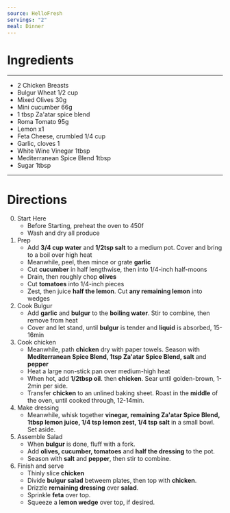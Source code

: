```yaml
---
source: HelloFresh
servings: "2"
meal: Dinner
---
```

# Ingredients
---
- 2 Chicken Breasts 
- Bulgur Wheat 1/2 cup
- Mixed Olives 30g
- Mini cucumber 66g
- 1 tbsp Za'atar spice blend
- Roma Tomato 95g
- Lemon x1
- Feta Cheese, crumbled 1/4 cup
- Garlic, cloves 1
- White Wine Vinegar 1tbsp
- Mediterranean Spice Blend 1tbsp
- Sugar 1tbsp
---
# Directions
0. Start Here
	- Before Starting, preheat the oven to 450f
	- Wash and dry all produce
1. Prep
	- Add **3/4 cup water** and **1/2tsp salt** to a medium pot. Cover and bring to a boil over high heat
	- Meanwhile, peel, then mince or grate **garlic**
	- Cut **cucumber** in half lengthwise, then into 1/4-inch half-moons
	- Drain, then roughly chop **olives**
	- Cut **tomatoes** into 1/4-inch pieces
	- Zest, then juice **half the lemon**. Cut **any remaining lemon** into wedges
2. Cook Bulgur
	- Add **garlic** and **bulgur** to the **boiling water**. Stir to combine, then remove from heat
	- Cover and let stand, until **bulgur** is tender and **liquid** is absorbed, 15-16min
3. Cook chicken
	- Meanwhile, path **chicken** dry with paper towels. Season with **Mediterranean Spice Blend, 1tsp Za'atar Spice Blend, salt** and **pepper**
	- Heat a large non-stick pan over medium-high heat
	- When hot, add **1/2tbsp oil**. then **chicken**. Sear until golden-brown, 1-2min per side.
	- Transfer **chicken** to an unlined baking sheet. Roast in the **middle** of the oven, until cooked through, 12-14min.
4. Make dressing
	- Meanwhile, whisk together **vinegar, remaining Za'atar Spice Blend, 1tbsp lemon juice, 1/4 tsp lemon zest, 1/4 tsp salt** in a small bowl. Set aside.
5. Assemble Salad
	- When **bulgur** is done, fluff with a fork. 
	- Add **olives, cucumber, tomatoes** and **half the dressing** to the pot.
	- Season with **salt** and **pepper**, then stir to combine.
6. Finish and serve
	- Thinly slice **chicken**
	- Divide **bulgur salad** betweem plates, then top with **chicken**.
	- Drizzle **remaining dressing** over **salad**.
	- Sprinkle **feta** over top.
	- Squeeze a **lemon wedge** over top, if desired.